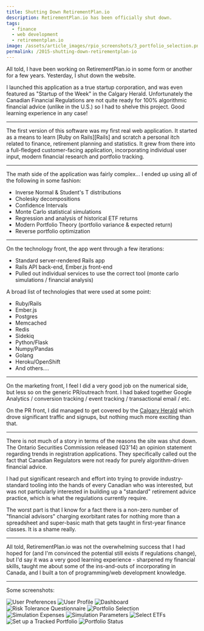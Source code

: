 ```yaml
---
title: Shutting Down RetirementPlan.io
description: RetirementPlan.io has been officially shut down.
tags:
  - finance
  - web development
  - retirementplan.io
image: /assets/article_images/rpio_screenshots/3_portfolio_selection.png
permalink: /2015-shutting-down-retirementplan-io
---
```


All told, I have been working on RetirementPlan.io in some form or another for a few years. Yesterday, I shut down the website.

I launched this application as a true startup corporation, and was even featured as "Startup of the Week" in the Calgary Herald. Unfortunately the Canadian Financial Regulations are not quite ready for 100% algorithmic financial advice (unlike in the U.S.) so I had to shelve this project.  Good learning experience in any case!

---

The first version of this software was my first real web application.  It started as a means to learn [Ruby on Rails][Rails] and scratch a personal itch related to finance, retirement planning and statistics.  It grew from there into a full-fledged customer-facing application, incorporating individual user input, modern financial research and portfolio tracking.

---

The math side of the application was fairly complex... I ended up using all of the following in some fashion:

- Inverse Normal & Student's T distributions
- Cholesky decompositions
- Confidence Intervals
- Monte Carlo statistical simulations
- Regression and analysis of historical ETF returns
- Modern Portfolio Theory (portfolio variance & expected return)
- Reverse portfolio optimization

---

On the technology front, the app went through a few iterations:

- Standard server-rendered Rails app
- Rails API back-end, Ember.js front-end
- Pulled out individual services to use the correct tool (monte carlo simulations / financial analysis)

A broad list of technologies that were used at some point:

- Ruby/Rails
- Ember.js
- Postgres
- Memcached
- Redis
- Sidekiq
- Python/Flask
- Numpy/Pandas
- Golang
- Heroku/OpenShift
- And others....

---

On the marketing front, I feel I did a very good job on the numerical side, but less so on the generic PR/outreach front.  I had baked together Google Analytics / conversion tracking / event tracking / transactional email / etc.

On the PR front, I did managed to get covered by the [Calgary Herald](http://blogs.calgaryherald.com/2014/07/21/startup-of-the-week-retirementplan-io/) which drove significant traffic and signups, but nothing much more exciting than that.

---

There is not much of a story in terms of the reasons the site was shut down. The Ontario Securities Commission released (Q3'14) an opinion statement regarding trends in registration applications. They specifically called out the fact that Canadian Regulators were not ready for purely algorithm-driven financial advice.

I had put significant research and effort into trying to provide industry-standard tooling into the hands of every Canadian who was interested, but was not particularly interested in building up a "standard" retirement advice practice, which is what the regulations currently require.

The worst part is that I know for a fact there is a non-zero number of "financial advisors" charging exorbitant rates for nothing more than a spreadsheet and super-basic math that gets taught in first-year finance classes. It is a shame really.

---

All told, RetirementPlan.io was not the overwhelming success that I had hoped for (and I'm convinced the potential still exists if regulations change), but I'd say it was a very good learning experience - sharpened my financial skills, taught me about some of the ins-and-outs of incorporating in Canada, and I built a ton of programming/web development knowledge.

---

Some screenshots:

![User Preferences](/assets/article_images/rpio_screenshots/0_user_preferences.png) 
![User Profile](/assets/article_images/rpio_screenshots/0_user_profile.png)
![Dashboard](/assets/article_images/rpio_screenshots/1_dashboard.png) 
![Risk Tolerance Questionnaire](/assets/article_images/rpio_screenshots/2_risk_tolerance_questionnaire.png)
![Portfolio Selection](/assets/article_images/rpio_screenshots/3_portfolio_selection.png) 
![Simulation Expenses](/assets/article_images/rpio_screenshots/4_simulation_expenses.png) 
![Simulation Parameters](/assets/article_images/rpio_screenshots/4_simulation_parameters.png) 
![Select ETFs](/assets/article_images/rpio_screenshots/5_select_ETFs.png) 
![Set up a Tracked Portfolio](/assets/article_images/rpio_screenshots/7_set_up_tracked_portfolio.png) 
![Portfolio Status](/assets/article_images/rpio_screenshots/8_portfolio_status.png) 
